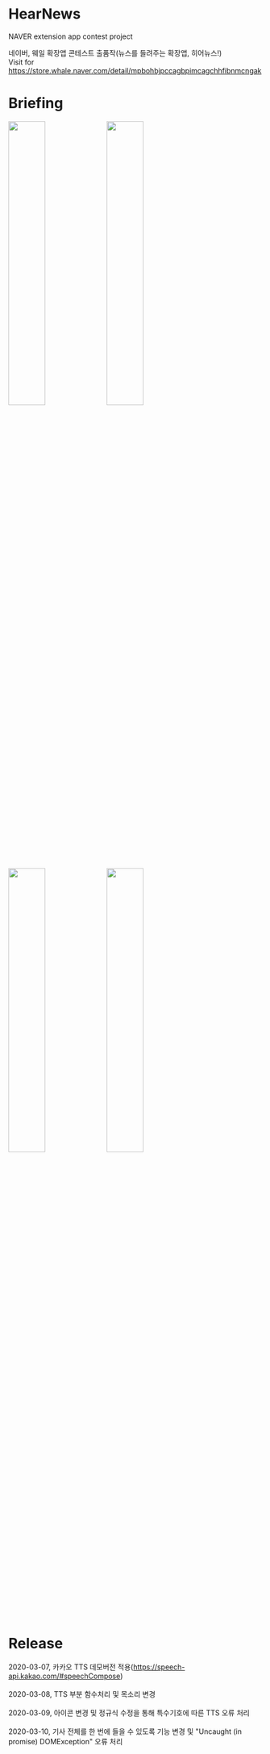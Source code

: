 # HearNews
NAVER extension app contest project

네이버, 웨일 확장앱 콘테스트 출품작(뉴스를 들려주는 확장앱, 히어뉴스!)<br>
Visit for https://store.whale.naver.com/detail/mpbohbjpccagbpimcagchhfibnmcngak <br>

# Briefing
<img src="http://1.11.171.16/hearnews/1.png" width="38%"></img>
<img src="http://1.11.171.16/hearnews/2.png" width="38%"></img>
<img src="http://1.11.171.16/hearnews/3.png" width="38%"></img>
<img src="http://1.11.171.16/hearnews/4.png" width="38%"></img>

# Release
2020-03-07, 카카오 TTS 데모버전 적용(https://speech-api.kakao.com/#speechCompose) <br>
<br>
2020-03-08, TTS 부분 함수처리 및 목소리 변경 <br>
<br>
2020-03-09, 아이콘 변경 및 정규식 수정을 통해 특수기호에 따른 TTS 오류 처리 <br>
<br>
2020-03-10, 기사 전체를 한 번에 들을 수 있도록 기능 변경 및 "Uncaught (in promise) DOMException" 오류 처리 <br>
